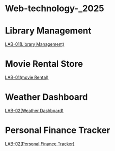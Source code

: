 # Web-technology-_2025

# Library Management
[LAB-01(Library Management)](https://github.com/Matam-Rohith/Web-technology-_2025/blob/main/LAB-01/WT_LAB_01(Part-01)%5BLibrary%5D.html)
# Movie Rental Store
[LAB-01(movie Rental)](https://github.com/Matam-Rohith/Web-technology-_2025/blob/main/LAB-01/WT_LAB_01(Part-02)%5BMovies%5D.html)
# Weather Dashboard
[LAB-02(Weather Dashboard)](https://github.com/Matam-Rohith/Web-technology-2025/blob/main/Lab-02/Lab-02(Part-1)%5BWeather%5D.html)
# Personal Finance Tracker
[LAB-02(Personal Finance Tracker)](https://github.com/Matam-Rohith/Web-technology-2025/blob/main/Lab-02/Lab-02(Part-2)%5BPersonal%20Finance%20Tracker%5D.html)






